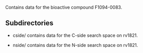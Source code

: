 Contains data for the bioactive compound F1094-0083.

## Subdirectories

- cside/ contains data for the C-side search space on rv1821.

- nside/ contains data for the N-side search space on rv1821.

